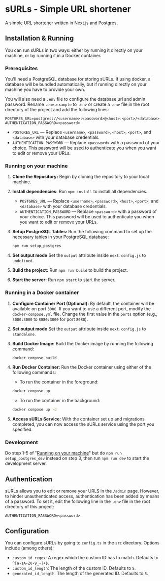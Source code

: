 # sURLs - Simple URL shortener

A simple URL shortener written in Next.js and Postgres.

## Installation & Running
You can run sURLs in two ways: either by running it directly on your machine, or by running it in a Docker container. 

### Prerequisites
You'll need a PostgreSQL database for storing sURLs. If using docker, a database will be bundled automatically, but if running directly on your machine you have to provide your own.

You will also need a `.env` file to configure the database url and admin password. Rename `.env.example` to `.env` or create a `.env` file in the root directory of the project and add the following lines:
```env
POSTGRES_URL=postgres://<username>:<password>@<host>:<port>/<database>
AUTHENTICATION_PASSWORD=<password>
```

* `POSTGRES_URL` — Replace `<username>`, `<password>`, `<host>`, `<port>`, and `<database>` with your database credentials. 
* `AUTHENTICATION_PASSWORD` — Replace `<password>` with a password of your choice. This password will be used to authenticate you when you want to edit or remove your URLs.

### Running on your machine

1. **Clone the Repository:** 
   Begin by cloning the repository to your local machine.

2. **Install dependencies:** 
   Run `npm install` to install all dependencies.

   * `POSTGRES_URL` — Replace `<username>`, `<password>`, `<host>`, `<port>`, and `<database>` with your database credentials. 
   * `AUTHENTICATION_PASSWORD` — Replace `<password>` with a password of your choice. This password will be used to authenticate you when you want to edit or remove your URLs. 

3. **Setup PostgreSQL Tables:** 
   Run the following command to set up the necessary tables in your PostgreSQL database:

   ```bash
   npm run setup_postgres
   ```

4. **Set output mode**
   Set the `output` attribute inside `next.config.js` to `undefined`.

5. **Build the project:** 
   Run `npm run build` to build the project.

6. **Start the server:** 
   Run `npm start` to start the server.

### Running in a Docker container

1. **Configure Container Port (Optional):** 
   By default, the container will be available on port `3000`. If you want to use a different port, modify the `docker-compose.yml` file. Change the first value in the `ports` option (e.g., `3000:3000` to `8080:3000` for port `8080`).

2. **Set output mode**
   Set the `output` attribute inside `next.config.js` to `standalone`.
   
3. **Build Docker Image:** 
   Build the Docker image by running the following command:

   ```bash
   docker compose build
   ```

4. **Run Docker Container:** 
   Run the Docker container using either of the following commands:
   - To run the container in the foreground:
   ```bash
   docker compose up
   ```

   - To run the container in the background:
   ```bash
   docker compose up -d
   ```

5. **Access sURLs Service:** 
   With the container set up and migrations completed, you can now access the sURLs service using the port you specified.

### Development

Do step 1-5 of "[Running on your machine](#Running-on-your-machine)" but do `npm run setup_postgres_dev` instead on step 3, then run `npm run dev` to start the development server. 

## Authentication

sURLs allows you to edit or remove your URLS in the `/admin` page. However, to
hinder unauthenticated access, authentication has been added by means of a
password. To set it, edit the following line in the `.env` file in the root directory of this project:
```env
AUTHENTICATION_PASSWORD=<password>
```

## Configuration

You can configure sURLs by going to `config.ts` in the `src` directory. Options
include (among others):

- `custom_id_regex`: A regex which the custom ID has to match. Defaults to
  `^[a-zA-Z0-9_-]+$`.
- `custom_id_length`: The length of the custom ID. Defaults to `5`.
- `generated_id_length`: The length of the generated ID. Defaults to `5`.
